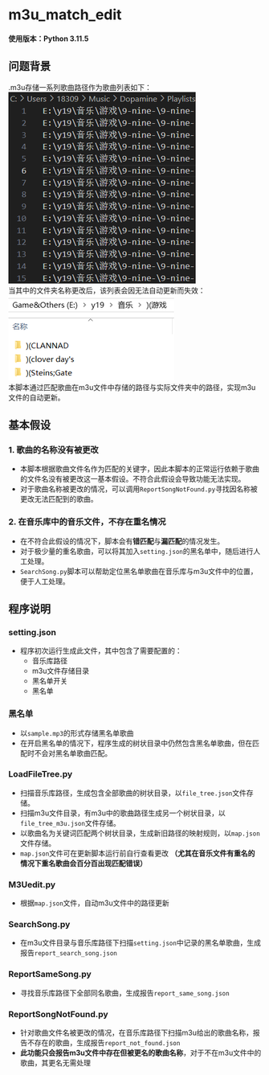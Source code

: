 # m3u_match_edit
#### 使用版本：Python 3.11.5

## 问题背景
.m3u存储一系列歌曲路径作为歌曲列表如下：  
![sample_1](img/sample_1.png)  
当其中的文件夹名称更改后，该列表会因无法自动更新而失效：  
![sample_2](img/sample_2.png)  
本脚本通过匹配歌曲在m3u文件中存储的路径与实际文件夹中的路径，实现m3u文件的自动更新。

## 基本假设
### 1. **歌曲的名称没有被更改**  
  
  * 本脚本根据歌曲文件名作为匹配的关键字，因此本脚本的正常运行依赖于歌曲的文件名没有被更改这一基本假设。不符合此假设会导致功能无法实现。  
  * 对于歌曲名称被更改的情况，可以调用`ReportSongNotFound.py`寻找因名称被更改无法匹配到的歌曲。

### 2. **在音乐库中的音乐文件，不存在重名情况**  
  
  * 在不符合此假设的情况下，脚本会有**错匹配**与**漏匹配**的情况发生。  
  * 对于极少量的重名歌曲，可以将其加入`setting.json`的黑名单中，随后进行人工处理。  
  * `SearchSong.py`脚本可以帮助定位黑名单歌曲在音乐库与m3u文件中的位置，便于人工处理。

## 程序说明
### setting.json
  * 程序初次运行生成此文件，其中包含了需要配置的：
    * 音乐库路径
    * m3u文件存储目录
    * 黑名单开关
    * 黑名单

### 黑名单  
* 以`sample.mp3`的形式存储黑名单歌曲
* 在开启黑名单的情况下，程序生成的树状目录中仍然包含黑名单歌曲，但在匹配时不会对黑名单歌曲匹配。  

### LoadFileTree.py
* 扫描音乐库路径，生成包含全部歌曲的树状目录，以`file_tree.json`文件存储。  
* 扫描m3u文件目录，有m3u中的歌曲路径生成另一个树状目录，以`file_tree_m3u.json`文件存储。  
* 以歌曲名为关键词匹配两个树状目录，生成新旧路径的映射规则，以`map.json`文件存储。  
* `map.json`文件可在更新脚本运行前自行查看更改 **（尤其在音乐文件有重名的情况下重名歌曲会百分百出现匹配错误）**

### M3Uedit.py
* 根据`map.json`文件，自动m3u文件中的路径更新

### SearchSong.py  
* 在m3u文件目录与音乐库路径下扫描`setting.json`中记录的黑名单歌曲，生成报告`report_search_song.json`  

### ReportSameSong.py
* 寻找音乐库路径下全部同名歌曲，生成报告`report_same_song.json`

### ReportSongNotFound.py  
* 针对歌曲文件名被更改的情况，在音乐库路径下扫描m3u给出的歌曲名称，报告不存在的歌曲，生成报告`report_not_found.json`  
* **此功能只会报告m3u文件中存在但被更名的歌曲名称**，对于不在m3u文件中的歌曲，其更名无需处理


   




